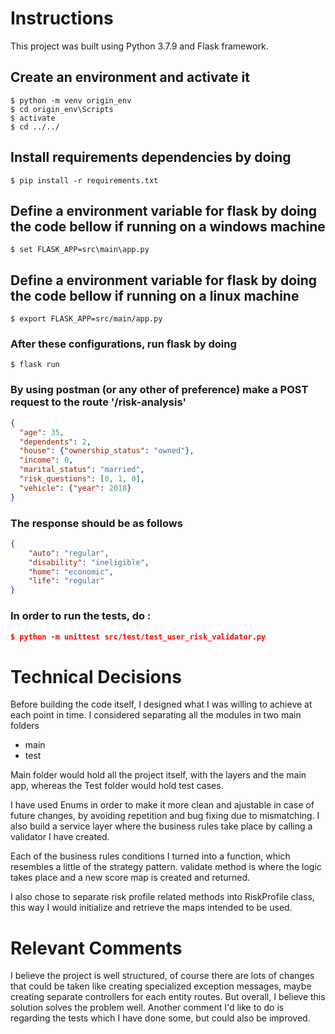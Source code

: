 # Instructions
This project was built using Python 3.7.9 and Flask framework.  

## Create an environment and activate it
```
$ python -m venv origin_env
$ cd origin_env\Scripts
$ activate
$ cd ../../
```

## Install requirements dependencies by doing 
```
$ pip install -r requirements.txt
```

## Define a environment variable for flask by doing the code bellow if running on a windows machine 
```
$ set FLASK_APP=src\main\app.py
```

## Define a environment variable for flask by doing the code bellow if running on a linux machine 
```
$ export FLASK_APP=src/main/app.py
```

### After these configurations, run flask by doing
```
$ flask run
```

### By using postman (or any other of preference) make a POST request to the route '/risk-analysis'
```JSON
{
  "age": 35,
  "dependents": 2,
  "house": {"ownership_status": "owned"},
  "income": 0,
  "marital_status": "married",
  "risk_questions": [0, 1, 0],
  "vehicle": {"year": 2018}
}
```

### The response should be as follows 

```JSON
{
    "auto": "regular",
    "disability": "ineligible",
    "home": "economic",
    "life": "regular"
}
```

### In order to run the tests, do :

```JSON
$ python -m unittest src/test/test_user_risk_validator.py
```


# Technical Decisions

Before building the code itself, I designed what I was willing to achieve at each point in time.
I considered separating all the modules in two main folders 
- main 
- test

Main folder would hold all the project itself, with the layers and the main app, whereas the Test folder
would hold test cases. 

I have used Enums in order to make it more clean and ajustable in case of future changes, by avoiding 
repetition and bug fixing due to mismatching. I also build a service layer where the business rules take place 
by calling a validator I have created. 

Each of the business rules conditions I turned into a function, which resembles a little of the strategy pattern.
validate method is where the logic takes place and a new score map is created and returned. 

I also chose to separate risk profile related methods into RiskProfile class, 
this way I would initialize and retrieve the maps intended to be used.  

# Relevant Comments 
I believe the project is well structured, of course there are lots of changes that could be taken like creating 
specialized exception messages, maybe creating separate controllers for each entity routes. But overall, I believe this 
solution solves the problem well. 
Another comment I'd like to do is regarding the tests which I have done some, but could also be improved.